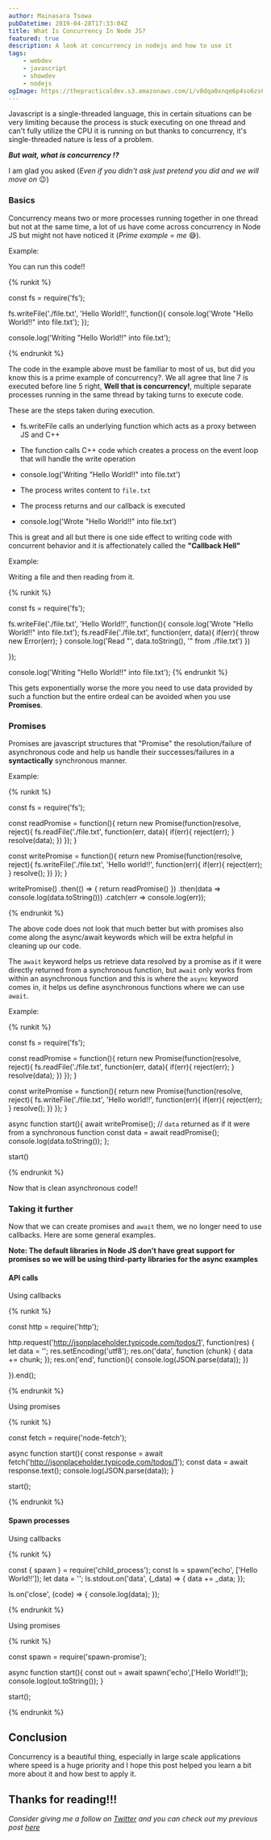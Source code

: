 ```yaml
---
author: Mainasara Tsowa
pubDatetime: 2019-04-28T17:33:04Z
title: What Is Concurrency In Node JS?
featured: true
description: A look at concurrency in nodejs and how to use it
tags:
    - webdev
    - javascript
    - showdev
    - nodejs
ogImage: https://thepracticaldev.s3.amazonaws.com/i/v8dqa0xnqe6p4so6zs6o.jpg
---
```


Javascript is a single-threaded language, this in certain situations can be very limiting because the process is stuck executing on one thread and can't fully utilize the CPU it is running on but thanks to concurrency, it's single-threaded nature is less of a problem.

***But wait, what is concurrency !?***

I am glad you asked (_Even if you didn't ask just pretend you did and we will move on_ 😉)

### Basics

Concurrency means two or more processes running together in one thread but not at the same time, a lot of us have come across concurrency in Node JS but might not have noticed it (_Prime example = me_ 😅).

Example:

You can run this code!!

{% runkit %}

const fs = require('fs');

fs.writeFile('./file.txt', 'Hello World!!', function(){
    console.log('Wrote "Hello World!!" into file.txt');
});

console.log('Writing "Hello World!!" into file.txt');

{% endrunkit %}

The code in the example above must be familiar to most of us, but did you know this is a prime example of concurrency?. We all agree that line 7 is executed before line 5 right, __Well that is concurrency!__, multiple separate processes running in the same thread by taking turns to execute code. 

These are the steps taken during execution.

- fs.writeFile calls an underlying function which acts as a proxy between JS and C++

- The function calls C++ code which creates a process on the event loop that will handle the write operation

- console.log('Writing "Hello World!!" into file.txt')

- The process writes content to `file.txt`

- The process returns and our callback is executed

- console.log('Wrote "Hello World!!" into file.txt')

This is great and all but there is one side effect to writing code with concurrent behavior and it is affectionately called the **"Callback Hell"**

Example:

Writing a file and then reading from it.

{% runkit %}

const fs = require('fs');

fs.writeFile('./file.txt', 'Hello World!!', function(){
    console.log('Wrote "Hello World!!" into file.txt');
    fs.readFile('./file.txt', function(err, data){
        if(err){
            throw new Error(err);
        }
        console.log('Read "', data.toString(), '" from ./file.txt')
    })

});

console.log('Writing "Hello World!!" into file.txt');
{% endrunkit %}

This gets exponentially worse the more you need to use data provided by such a function but the entire ordeal can be avoided when you use **Promises**.

### Promises

Promises are javascript structures that "Promise" the resolution/failure of asynchronous code and help us handle their successes/failures in a **syntactically** synchronous manner.

Example:

{% runkit %}

const fs = require('fs');

const readPromise = function(){
    return new Promise(function(resolve, reject){
        fs.readFile('./file.txt', function(err, data){
            if(err){
                reject(err);
            }
            resolve(data);
        })
    });
}

const writePromise = function(){
    return new Promise(function(resolve, reject){
        fs.writeFile('./file.txt', 'Hello world!!', function(err){
            if(err){
                reject(err);
            }
            resolve();
        })
    });
}

writePromise()
.then(() => {
    return readPromise()
})
.then(data => 
 console.log(data.toString()))
.catch(err => console.log(err));

{% endrunkit %}

The above code does not look that much better but with promises also come along the async/await keywords which will be extra helpful in cleaning up our code.

The `await` keyword helps us retrieve data resolved by a promise as if it were directly returned from a synchronous function, but `await` only works from within an asynchronous function and this is where the `async` keyword comes in, it helps us define asynchronous functions where we can use `await`.

Example:

{% runkit %}

const fs = require('fs');

const readPromise = function(){
    return new Promise(function(resolve, reject){
        fs.readFile('./file.txt', function(err, data){
            if(err){
                reject(err);
            }
            resolve(data);
        })
    });
}

const writePromise = function(){
    return new Promise(function(resolve, reject){
        fs.writeFile('./file.txt', 'Hello world!!', function(err){
            if(err){
                reject(err);
            }
            resolve();
        })
    });
}

async function start(){
    await writePromise();
    // `data` returned as if it were from a synchronous function
    const data = await readPromise();
    console.log(data.toString());
};

start()

{% endrunkit %}

Now that is clean asynchronous code!!

### Taking it further

Now that we can create promises and `await` them, we no longer need to use callbacks. Here are some general examples.

__Note: The default libraries in Node JS don't have great support for promises so we will be using third-party libraries for the async examples__

#### API calls

Using callbacks

{% runkit %}

const http = require('http');

http.request('http://jsonplaceholder.typicode.com/todos/1', function(res) {
    let data = '';
    res.setEncoding('utf8');
    res.on('data', function (chunk) {
        data += chunk;
    });
    res.on('end', function(){
        console.log(JSON.parse(data));
    })

}).end();

{% endrunkit %}

Using promises

{% runkit %}

const fetch = require('node-fetch');

async function start(){
    const response = await fetch('http://jsonplaceholder.typicode.com/todos/1');
    const data = await response.text();
    console.log(JSON.parse(data));
}

start();

{% endrunkit %}

#### Spawn processes

Using callbacks

{% runkit %}

const { spawn } = require('child_process');
const ls = spawn('echo', ['Hello World!!']);
let data = '';
ls.stdout.on('data', (_data) => {
    data += _data;
});

ls.on('close', (code) => {
    console.log(data);
});

{% endrunkit %}

Using promises

{% runkit %}

const spawn = require('spawn-promise');

async function start(){
    const out = await spawn('echo',['Hello World!!']);
    console.log(out.toString());
}

start();

{% endrunkit %}

## Conclusion

Concurrency is a beautiful thing, especially in large scale applications where speed is a huge priority and I hope this post helped you learn a bit more about it and how best to apply it.

## Thanks for reading!!!

*Consider giving me a follow on [Twitter](https://twitter.com/neutrino2211) and you can check out my previous post [here](https://dev.to/neutrino2211/how-to-avoid-javascript-bugs-31pm)*
